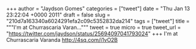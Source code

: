 
+++
author = "Jaydson Gomes"
categories = ["tweet"]
date = "Thu Jan 13 23:22:04 +0000 2011"
draft = false
slug = "210d7a163340a6024291efa2c09c5352832da214"
tags = ["tweet"]
title = """I'm at Churrascaria Varan..."""
tweet = true
micro = true
tweet_url = "https://twitter.com/jaydson/status/25694097041793024"
+++
I'm at Churrascaria Varanda http://4sq.com/i1vO2B
